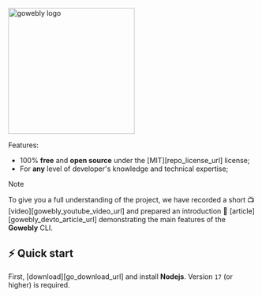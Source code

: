 <a href="https://whatsfelix.xyz" target="_blank" title="Telegram bot with pterodactyl"><img width="256px" alt="gowebly logo" src="https://graph.org/file/a1dda137cf229cecd849f.jpg"></a>


Features:

- 100% **free** and **open source** under the [MIT][repo_license_url] license;
- For **any** level of developer's knowledge and technical expertise;

> [!NOTE]
> To give you a full understanding of the project, we have recorded a short 📺 [video][gowebly_youtube_video_url] and prepared an introduction 📝 [article][gowebly_devto_article_url] demonstrating the main features of the **Gowebly** CLI.

## ⚡️ Quick start

First, [download][go_download_url] and install **Nodejs**. Version `17` (or higher) is required.


